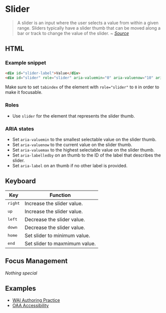 # Slider
> A slider is an input where the user selects a value from within a given range. Sliders typically have a slider thumb that can be moved along a bar or track to change the value of the slider.
~ *[Source](https://www.w3.org/TR/wai-aria-practices-1.1/#slider)*

## HTML
### Example snippet
```html
<div id="slider-label">Value</div>
<div id="slider" role="slider" aria-valuemin="0" aria-valuenow="10" aria-valuemax="100" aria-labelledby="slider-label" tabindex="0"></div>
```
Make sure to set `tabindex` of the element with `role="slider"` to `0` in order to make it focusable.

### Roles
- Use `slider` for the element that represents the slider thumb.

### ARIA states
- Set `aria-valuemin` to the smallest selectable value on the slider thumb.
- Set `aria-valuenow` to the current value on the slider thumb.
- Set `aria-valuemax` to the highest selectable value on the slider thumb.
- Set `aria-labelledby` on an thumb to the ID of the label that describes the slider.
- Set `aria-label` on an thumb if no other label is provided.

## Keyboard

| Key              | Function                      |
|------------------|-------------------------------|
| <kbd>right</kbd> | Increase the slider value.    |
| <kbd>up</kbd>    | Increase the slider value.    |
| <kbd>left</kbd>  | Decrease the slider value.    |
| <kbd>down</kbd>  | Decrease the slider value.    |
| <kbd>home</kbd>  | Set slider to minimum value.  |
| <kbd>end</kbd>   | Set slider to maxmimum value. |

## Focus Management
*Nothing special*

## Examples
- [WAI Authoring Practice](https://www.w3.org/TR/wai-aria-practices-1.1/examples/slider/slider-1.html)
- [OAA Accessibility](http://www.oaa-accessibility.org/examplep/slider1/)
